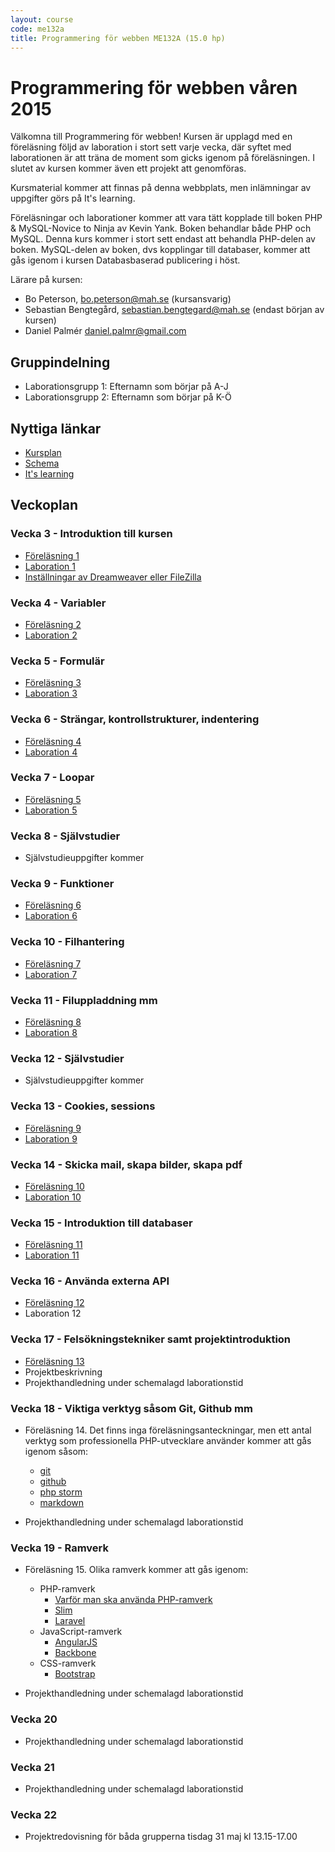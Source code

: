 ```yaml
---
layout: course
code: me132a
title: Programmering för webben ME132A (15.0 hp)
---
```


# Programmering för webben våren 2015

Välkomna till Programmering för webben! Kursen är upplagd med en föreläsning följd av laboration i stort sett varje vecka, där syftet med laborationen är att träna de moment som gicks igenom på föreläsningen. I slutet av kursen kommer även ett projekt att genomföras. 

Kursmaterial kommer att finnas på denna webbplats, men inlämningar av uppgifter görs på It's learning.

Föreläsningar och laborationer kommer att vara tätt kopplade till boken PHP & MySQL-Novice to Ninja av Kevin Yank. Boken behandlar både PHP och MySQL. Denna kurs kommer i stort sett endast att behandla PHP-delen av boken. MySQL-delen av boken, dvs kopplingar till databaser, kommer att gås igenom i kursen Databasbaserad publicering i höst.

Lärare på kursen:

- Bo Peterson, bo.peterson@mah.se (kursansvarig)
- Sebastian Bengtegård, sebastian.bengtegard@mah.se (endast början av kursen)
- Daniel Palmér daniel.palmr@gmail.com

## Gruppindelning

- Laborationsgrupp 1: Efternamn som börjar på A-J
- Laborationsgrupp 2: Efternamn som börjar på K-Ö

## Nyttiga länkar

* [Kursplan][kursplan]
* [Schema][schema]
* [It's learning][itslearning]

## Veckoplan

### Vecka 3 - Introduktion till kursen

- [Föreläsning 1](lectures/lecture1.html)
- [Laboration 1](exercises/lab1.html)
- [Inställningar av Dreamweaver eller FileZilla](exercises/dwsettings.html)

### Vecka 4 - Variabler

- [Föreläsning 2](lectures/lecture2.html)
- [Laboration 2](exercises/lab2.html)

### Vecka 5 - Formulär

- [Föreläsning 3](lectures/lecture3.html)
- [Laboration 3](exercises/lab3.html)

### Vecka 6 - Strängar, kontrollstrukturer, indentering

- [Föreläsning 4](lectures/lecture4.html)
- [Laboration 4](exercises/lab4.html)

### Vecka 7 - Loopar

- [Föreläsning 5](lectures/lecture5.html)
- [Laboration 5](exercises/lab5.html)

### Vecka 8 - Självstudier

- Självstudieuppgifter kommer

### Vecka 9 - Funktioner

- [Föreläsning 6](lectures/lecture6.html)
- [Laboration 6](exercises/lab6.html)

### Vecka 10 - Filhantering

- [Föreläsning 7](lectures/lecture7.html)
- [Laboration 7](exercises/lab7.html)

### Vecka 11 - Filuppladdning mm

- [Föreläsning 8](lectures/lecture8.html)
- [Laboration 8](exercises/lab8.html)


### Vecka 12 - Självstudier

- Självstudieuppgifter kommer

<!--easter beyonce????-->

### Vecka 13 - Cookies, sessions

- [Föreläsning 9](lectures/lecture9.html)
- [Laboration 9](exercises/lab9.html)

### Vecka 14 - Skicka mail, skapa bilder, skapa pdf

- [Föreläsning 10](lectures/lecture10.html)
- [Laboration 10](exercises/lab10.html)

### Vecka 15 - Introduktion till databaser

- [Föreläsning 11](lectures/lecture11.html)
- [Laboration 11](exercises/lab11.html)

### Vecka 16 - Använda externa API

<!--
**Viktig förberedelse inför laborationen:**

1. Gå in på flickr.com och öppna ett konto om du inte redan har ett
2. Ladda upp minst 10 egna foton på flickr och tagga bilderna med sökord. Använd olika taggar men se till att flera bilder har samma tag.
3. Läs igenom avsnittet API authentication i instruktionerna på [Search for photos using PHP and the flickr API](http://www.web-development-blog.com/archives/search-for-photos-using-php-and-the-flickr-api/) och skaffa en egen API key. Spara den på ett ställe så att du kommer åt den under labben. 
-->


- [Föreläsning 12](lectures/lecture12.html)
- Laboration 12<!--Laboration 12--><!--(exercises/lab12.html)--><!--instagram? instawall?-->

### Vecka 17 - Felsökningstekniker samt projektintroduktion

- [Föreläsning 13](lectures/lecture13.html)
- Projektbeskrivning <!--Projektbeskrivning--><!--projects/project.html-->
- Projekthandledning under schemalagd laborationstid

### Vecka 18 - Viktiga verktyg såsom Git, Github mm

- Föreläsning 14. Det finns inga föreläsningsanteckningar, men ett antal verktyg som professionella PHP-utvecklare använder kommer att gås igenom såsom: 
    - [git](http://git-scm.com)
    - [github](https://github.com)
    - [php storm](https://www.jetbrains.com/phpstorm/)
    - [markdown](http://daringfireball.net/projects/markdown/)

- Projekthandledning under schemalagd laborationstid

### Vecka 19 - Ramverk

- Föreläsning 15. Olika ramverk kommer att gås igenom:

    - PHP-ramverk
        - [Varför man ska använda PHP-ramverk](http://www.phpandstuff.com/articles/top-10-reasons-why-you-should-use-a-php-framework)
        - [Slim](http://www.slimframework.com/)
        - [Laravel](http://laravel.com)
    - JavaScript-ramverk
        - [AngularJS](https://angularjs.org/)
        - [Backbone](http://backbonejs.org/)
    - CSS-ramverk
        - [Bootstrap](http://getbootstrap.com)

- Projekthandledning under schemalagd laborationstid

### Vecka 20

- Projekthandledning under schemalagd laborationstid

### Vecka 21

- Projekthandledning under schemalagd laborationstid

### Vecka 22

- Projektredovisning för båda grupperna tisdag 31 maj kl 13.15-17.00




[kursplan]: http://edu.mah.se/me132a#Syllabus
[schema]: http://schema.mah.se/setup/jsp/Schema.jsp?intervallTyp=m&sprak=SV&sokMedAND=false&intervallAntal=6&startDatum=2016-01-18&resurser=k.ME132A-20161-TS585-
[itslearning]: https://mah.itslearning.com

